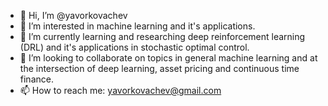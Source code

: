 - 👋 Hi, I’m @yavorkovachev
- 👀 I’m interested in machine learning and it's applications.
- 🌱 I’m currently learning and researching deep reinforcement learning (DRL) and it's applications in stochastic optimal control.
- 💞️ I’m looking to collaborate on topics in general machine learning and at the intersection of deep learning, asset pricing and continuous time finance.
- 📫 How to reach me: yavorkovachev@gmail.com

<!---
yavorkovachev/yavorkovachev is a ✨ special ✨ repository because its `README.md` (this file) appears on your GitHub profile.
You can click the Preview link to take a look at your changes.
--->
